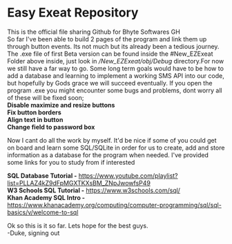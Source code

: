 # Easy Exeat Repository
This is the official file sharing Github for Bhyte Softwares GH<br>
So far I've been able to build 2 pages of the program and link them up through button events. Its not much but its already been a tedious journey.<br>
The .exe file of first Beta version can be found inside the #New_EZExeat Folder above inside, just look in */New_EZExeat/obj/Debug* directory.For now we still have a far way to go. Some long term goals would have to be how to add a database and learning to implement a working SMS API into our code, but hopefully by Gods grace we will succeed eventually. If you open the program .exe you might encounter some bugs  and problems, dont worry all of these will be fixed soon;<br>
**Disable maximize and resize buttons<br>
Fix button borders<br>
Align text in button<br>
Change field to password box**

Now I cant do all the work by myself. It'd be nice if some of you could get on board and learn some SQL/SQLite in order for us to create, add and store information as a database for the program when needed. I've provided some links for you to study from if interested

**SQL Database Tutorial -** https://www.youtube.com/playlist?list=PLLAZ4kZ9dFpMGXTKXsBM_ZNpJwowfsP49<br>
**W3 Schools SQL Tutorial -** https://www.w3schools.com/sql/<br>
**Khan Academy SQL Intro -** https://www.khanacademy.org/computing/computer-programming/sql/sql-basics/v/welcome-to-sql

Ok so this is it so far. Lets hope for the best guys.<br>
-Duke, signing out

